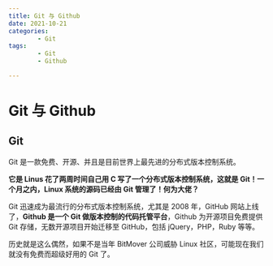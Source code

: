 ```yaml
---
title: Git 与 Github
date: 2021-10-21
categories:
        - Git
tags:
        - Git
        - Github

---
```


# Git 与 Github

## Git

Git 是一款免费、开源、并且是目前世界上最先进的分布式版本控制系统。

**它是 Linus 花了两周时间自己用 C 写了一个分布式版本控制系统，这就是 Git！一个月之内，Linux 系统的源码已经由 Git 管理了！何为大佬？**

Git 迅速成为最流行的分布式版本控制系统，尤其是 2008 年，GitHub 网站上线了，**Github 是一个 Git 做版本控制的代码托管平台**，Github 为开源项目免费提供 Git 存储，无数开源项目开始迁移至 GitHub，包括 jQuery，PHP，Ruby 等等。

历史就是这么偶然，如果不是当年 BitMover 公司威胁 Linux 社区，可能现在我们就没有免费而超级好用的 Git 了。
